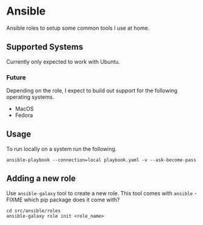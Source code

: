 # Ansible

Ansible roles to setup some common tools I use at home.

## Supported Systems

Currently only expected to work with Ubuntu.

### Future

Depending on the role, I expect to build out support for the following operating systems.

- MacOS
- Fedora

## Usage

To run locally on a system run the following.

```commandline
ansible-playbook --connection=local playbook.yaml -v --ask-become-pass
```

## Adding a new role

Use `ansible-galaxy` tool to create a new role.
This tool comes with `ansible` - FIXME which pip package does it come with?

```commandline
cd src/ansible/roles
ansible-galaxy role init <role_name>
```
